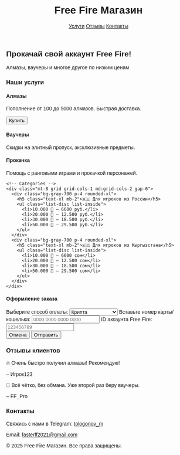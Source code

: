 <!DOCTYPE html>
<html lang="ru">
<head>
  <meta charset="UTF-8" />
  <meta name="viewport" content="width=device-width, initial-scale=1.0" />
  <title>Магазин Free Fire</title>
  <script src="https://cdn.tailwindcss.com"></script>
  <link rel="preconnect" href="https://fonts.googleapis.com">
  <link href="https://fonts.googleapis.com/css2?family=Russo+One&display=swap" rel="stylesheet">
  <style>
    body {
      font-family: 'Russo One', sans-serif;
    }
  </style>
</head>
<body class="bg-gray-900 text-white">
  <!-- Header -->
  <header class="bg-gray-800 p-4 shadow-md">
    <div class="container mx-auto flex justify-between items-center">
      <h1 class="text-2xl">Free Fire Магазин</h1>
      <nav class="space-x-4">
        <a href="#services" class="hover:text-yellow-400">Услуги</a>
        <a href="#reviews" class="hover:text-yellow-400">Отзывы</a>
        <a href="#contacts" class="hover:text-yellow-400">Контакты</a>
      </nav>
    </div>
  </header>

  <!-- Hero Section -->
  <section class="text-center py-12 bg-cover bg-center" style="background-image: url('https://i.imgur.com/8T0oCOt.jpg');">
    <div class="bg-black bg-opacity-70 py-16 px-4">
      <h2 class="text-4xl mb-4">Прокачай свой аккаунт Free Fire!</h2>
      <p class="text-lg">Алмазы, ваучеры и многое другое по низким ценам</p>
    </div>
  </section>

  <!-- Services Section -->
  <section id="services" class="py-12 container mx-auto px-4">
    <h3 class="text-3xl mb-8 text-yellow-400">Наши услуги</h3>
    <div class="grid grid-cols-1 md:grid-cols-3 gap-6">
      <!-- Diamonds -->
      <div class="bg-gray-800 p-6 rounded-xl shadow">
        <h4 class="text-xl mb-2">Алмазы</h4>
        <p class="mb-2">Пополнение от 100 до 5000 алмазов. Быстрая доставка.</p>
        <button onclick="openModal('diamondsModal')" class="mt-4 bg-yellow-400 text-black px-4 py-2 rounded">Купить</button>
      </div>
      <!-- Vouchers -->
      <div class="bg-gray-800 p-6 rounded-xl shadow">
        <h4 class="text-xl mb-2">Ваучеры</h4>
        <p>Скидки на элитный пропуск, эксклюзивные предметы.</p>
      </div>
      <!-- Boosting -->
      <div class="bg-gray-800 p-6 rounded-xl shadow">
        <h4 class="text-xl mb-2">Прокачка</h4>
        <p>Помощь с ранговыми играми и прокачкой персонажей.</p>
      </div>
    </div>

    <!-- Categories -->
    <div class="mt-8 grid grid-cols-1 md:grid-cols-2 gap-6">
      <div class="bg-gray-700 p-4 rounded-xl">
        <h5 class="text-xl mb-2">🇷🇺 Для игроков из России</h5>
        <ul class="list-disc list-inside">
          <li>10.000 💎 — 6600 руб.</li>
          <li>20.000 💎 — 12.500 руб.</li>
          <li>30.000 💎 — 18.500 руб.</li>
          <li>50.000 💎 — 29.500 руб.</li>
        </ul>
      </div>
      <div class="bg-gray-700 p-4 rounded-xl">
        <h5 class="text-xl mb-2">🇰🇬 Для игроков из Кыргызстана</h5>
        <ul class="list-disc list-inside">
          <li>10.000 💎 — 6600 сом</li>
          <li>20.000 💎 — 12.500 сом</li>
          <li>30.000 💎 — 18.500 сом</li>
          <li>50.000 💎 — 29.500 сом</li>
        </ul>
      </div>
    </div>
  </section>

  <!-- Modal -->
  <div id="diamondsModal" class="hidden fixed inset-0 bg-black bg-opacity-75 flex items-center justify-center z-50">
    <div class="bg-gray-800 p-6 rounded-xl w-full max-w-md">
      <h4 class="text-xl mb-4">Оформление заказа</h4>
      <label class="block mb-2">Выберите способ оплаты:</label>
      <select class="w-full mb-4 p-2 rounded bg-gray-700 text-white">
        <option>Крипта</option>
        <option>Банковская карта</option>
      </select>
      <label class="block mb-2">Вставьте номер карты/кошелька:</label>
      <input type="text" class="w-full mb-4 p-2 rounded bg-gray-700 text-white" placeholder="0000 0000 0000 0000" />
      <label class="block mb-2">ID аккаунта Free Fire:</label>
      <input type="text" class="w-full mb-4 p-2 rounded bg-gray-700 text-white" placeholder="123456789" />
      <div class="flex justify-end space-x-2">
        <button onclick="closeModal('diamondsModal')" class="px-4 py-2 rounded bg-gray-600">Отмена</button>
        <button class="px-4 py-2 rounded bg-yellow-400 text-black">Отправить</button>
      </div>
    </div>
  </div>

  <!-- Reviews Section -->
  <section id="reviews" class="py-12 bg-gray-800 px-4">
    <div class="container mx-auto">
      <h3 class="text-3xl mb-8 text-yellow-400">Отзывы клиентов</h3>
      <div class="space-y-6">
        <div class="bg-gray-700 p-4 rounded-xl">
          <p>🔥 Очень быстро получил алмазы! Рекомендую!</p>
          <span class="text-sm text-gray-400">– Игрок123</span>
        </div>
        <div class="bg-gray-700 p-4 rounded-xl">
          <p>💎 Всё чётко, без обмана. Уже второй раз беру ваучеры.</p>
          <span class="text-sm text-gray-400">– FF_Pro</span>
        </div>
      </div>
    </div>
  </section>

  <!-- Contact Section -->
  <section id="contacts" class="py-12 container mx-auto px-4">
    <h3 class="text-3xl mb-8 text-yellow-400">Контакты</h3>
    <p>Свяжись с нами в Telegram: <a href="https://t.me/myxamet_ff" class="text-blue-400 underline">tologonov_m</a></p>
    <p>Email: <a href="mailto:freefire@mail.com" class="text-blue-400 underline">fasterff2021@gmail.com</a></p>
  </section>

  <!-- Footer -->
  <footer class="bg-gray-800 p-4 text-center">
    <p>&copy; 2025 Free Fire Магазин. Все права защищены.</p>
  </footer>

  <script>
    function openModal(id) {
      document.getElementById(id).classList.remove('hidden');
    }
    function closeModal(id) {
      document.getElementById(id).classList.add('hidden');
    }
  </script>
</body>
</html>
